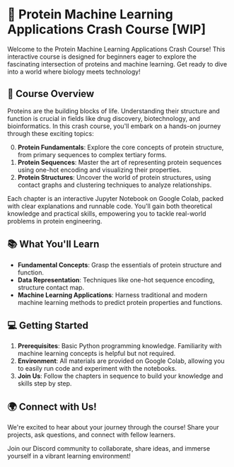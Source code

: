
# 🧬 Protein Machine Learning Applications Crash Course [WIP]
Welcome to the Protein Machine Learning Applications Crash Course! This interactive course is designed for beginners eager to explore the fascinating intersection of proteins and machine learning. Get ready to dive into a world where biology meets technology!

## 🚀 Course Overview

Proteins are the building blocks of life. Understanding their structure and function is crucial in fields like drug discovery, biotechnology, and bioinformatics. In this crash course, you'll embark on a hands-on journey through these exciting topics:

0. **Protein Fundamentals**: Explore the core concepts of protein structure, from primary sequences to complex tertiary forms.
1. **Protein Sequences**: Master the art of representing protein sequences using one-hot encoding and visualizing their properties.
2. **Protein Structures**: Uncover the world of protein structures, using contact graphs and clustering techniques to analyze relationships.

Each chapter is an interactive Jupyter Notebook on Google Colab, packed with clear explanations and runnable code. You'll gain both theoretical knowledge and practical skills, empowering you to tackle real-world problems in protein engineering.

## 📚 What You'll Learn

- **Fundamental Concepts**: Grasp the essentials of protein structure and function.
- **Data Representation**: Techniques like one-hot sequence encoding, structure contact map.
- **Machine Learning Applications**: Harness traditional and modern machine learning methods to predict protein properties and functions.

## 💻 Getting Started

1. **Prerequisites**: Basic Python programming knowledge. Familiarity with machine learning concepts is helpful but not required.
2. **Environment**: All materials are provided on Google Colab, allowing you to easily run code and experiment with the notebooks.
3. **Join Us**: Follow the chapters in sequence to build your knowledge and skills step by step.

## 🌍 Connect with Us!

We're excited to hear about your journey through the course! Share your projects, ask questions, and connect with fellow learners.

Join our Discord community to collaborate, share ideas, and immerse yourself in a vibrant learning environment!
